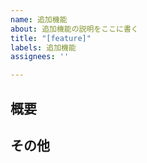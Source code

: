 ```yaml
---
name: 追加機能
about: 追加機能の説明をここに書く
title: "[feature]"
labels: 追加機能
assignees: ''

---
```


## 概要

## その他
